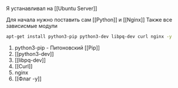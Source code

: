 Я устанавливал на [[Ubuntu Server]] 

Для начала нужно поставить сам [[Python]] и [[Nginx]]
Также все зависисмые модули
```bash
apt-get install python3-pip python3-dev libpq-dev curl nginx -y
```

1. python3-pip - Питоновский [[Pip]] 
2. [[python3-dev]] 
3. [[libpq-dev]] 
4. [[Curl]] 
5. nginx 
6. [[Флаг -y]]

